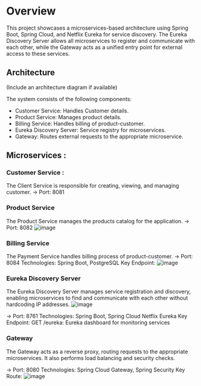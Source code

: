 # Overview
This project showcases a microservices-based architecture using Spring Boot, Spring Cloud, and Netflix Eureka for service discovery. The Eureka Discovery Server allows all microservices to register and communicate with each other, while the Gateway acts as a unified entry point for external access to these services.

## Architecture
(Include an architecture diagram if available)

The system consists of the following components:
* Customer Service: Handles Customer details.
* Product Service: Manages product details.
* Billing Service: Handles billing of product-customer.
* Eureka Discovery Server: Service registry for microservices.
* Gateway: Routes external requests to the appropriate microservice.
  
## Microservices :
  
### Customer Service :
The Client Service is responsible for creating, viewing, and managing customer.
-> Port: 8081

### Product Service
The Product Service manages the products catalog for the application.
-> Port: 8082
![image](https://github.com/user-attachments/assets/e7442be7-45bc-401c-add1-38fe4b03d38c)

### Billing Service
The Payment Service handles billing process of product-customer.
-> Port: 8084
Technologies: Spring Boot, PostgreSQL
Key Endpoint:
![image](https://github.com/user-attachments/assets/a5eff13c-a004-4521-b1fd-595bbfcdc2bd)


### Eureka Discovery Server
The Eureka Discovery Server manages service registration and discovery, enabling microservices to find and communicate with each other without hardcoding IP addresses.
![image](https://github.com/user-attachments/assets/a91abcd5-0bc0-49a8-bc2a-29d311ec2e1b)

-> Port: 8761
Technologies: Spring Boot, Spring Cloud Netflix Eureka
Key Endpoint:
GET /eureka: Eureka dashboard for monitoring services

### Gateway
The Gateway acts as a reverse proxy, routing requests to the appropriate microservices. It also performs load balancing and security checks.

-> Port: 8080
Technologies: Spring Cloud Gateway, Spring Security
Key Route:
![image](https://github.com/user-attachments/assets/fb0dbd3a-d0a8-4788-9b6f-4e936114be9d)
